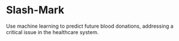 # Slash-Mark
Use machine learning to predict future blood donations, addressing a critical issue in the healthcare system.
